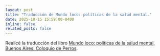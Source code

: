 ```yaml
---
layout: post
title: "Traducción de Mundo loco: políticas de la salud mental."
date: 2025-10-15 15:59:00-0400
inline: false
related_posts: false
---
```


Realicé la traducción del libro <a href="https://www.coloquiodeperros.com.ar/productos/mundo-loco-politicas-de-la-salud-mental-micha-frazer-carroll/">Mundo loco: políticas de la salud mental, Buenos Aires: Coloquio de Perros</a>.
